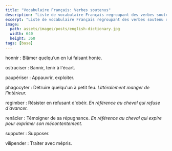 ```yaml
---
title: "Vocabulaire Français: Verbes soutenus"
description: "Liste de vocabulaire Français regroupant des verbes soutenu relativement courants."
excerpt: "Liste de vocabulaire Français regroupant des verbes soutenu relativement courants."
image:
  path: assets/images/posts/english-dictionary.jpg
  width: 640
  height: 360
tags: [base]
---
```


honnir
: Blâmer quelqu’un en lui faisant honte.

ostraciser
: Bannir, tenir à l'écart.

paupériser
: Appauvrir, exploiter.

phagocyter
: Détruire quelqu'un à petit feu.
*Littéralement manger de l'intérieur.*

regimber
: Résister en refusant d'obéir.
*En référence au cheval qui refuse d'avancer.*

renâcler
: Témoigner de sa répugnance.
*En référence au cheval qui expire pour exprimer son mécontentement.*

supputer
: Supposer.

vilipender
: Traiter avec mépris.
